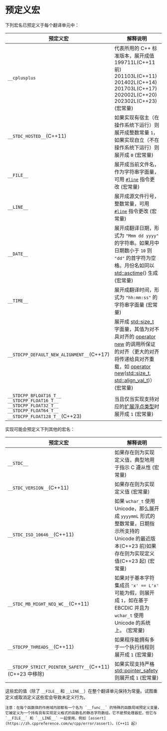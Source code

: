 # 预定义宏

下列宏名已预定义于每个翻译单元中：

| 预定义宏                                                                                                                                     | 解释说明                                                                                                                                                                                                                                                                                                                                                                                                                                                      |
| -------------------------------------------------------------------------------------------------------------------------------------------- | ------------------------------------------------------------------------------------------------------------------------------------------------------------------------------------------------------------------------------------------------------------------------------------------------------------------------------------------------------------------------------------------------------------------------------------------------------------- |
| `__cplusplus`                                                                                                                                | 代表所用的 C++ 标准版本，展开成值<br>199711L(C++11 前)<br>201103L(C++11)<br>201402L(C++14)<br>201703L(C++17)<br>202002L(C++20)<br>202302L(C++23) (宏常量)                                                                                                                                                                                                                                                                                                     |
| `__STDC_HOSTED__`(C++11)                                                                                                                     | 如果实现有宿主（在操作系统下运行）则展开成整数常量 `1`，如果实现自立（不在操作系统下运行）则展开成 `0` (宏常量)                                                                                                                                                                                                                                                                                                                                               |
| `__FILE__`                                                                                                                                   | 展开成当前文件名，作为字符串字面量，可用 [`#line`](https://zh.cppreference.com/w/cpp/preprocessor/line) 指令更改 (宏常量)                                                                                                                                                                                                                                                                                                                                     |
| `__LINE__`                                                                                                                                   | 展开成源文件行号，整数常量，可用 [`#line`](https://zh.cppreference.com/w/cpp/preprocessor/line) 指令更改 (宏常量)                                                                                                                                                                                                                                                                                                                                             |
| `__DATE__`                                                                                                                                   | 展开成翻译日期，形式为 `"Mmm dd yyyy"` 的字符串。如果月中日期数小于 `10` 则 `"dd"` 的首字符为空格。月份名如同以 [std::asctime](http://zh.cppreference.com/w/cpp/chrono/c/asctime)() 生成 (宏常量)                                                                                                                                                                                                                                                             |
| `__TIME__`                                                                                                                                   | 展开成翻译时间，形式为 `"hh:mm:ss"` 的字符串字面量 (宏常量)                                                                                                                                                                                                                                                                                                                                                                                                   |
| `__STDCPP_DEFAULT_NEW_ALIGNMENT__`(C++17)                                                                                                    | 展开成 [std::size_t](https://zh.cppreference.com/w/cpp/types/size_t) 字面量，其值为对不具对齐的 [operator new](https://zh.cppreference.com/w/cpp/memory/new/operator_new) 的调用所保证的对齐（更大的对齐将传递给具对齐重载，如 [operator new](http://zh.cppreference.com/w/cpp/memory/new/operator_new)([std::size_t](http://zh.cppreference.com/w/cpp/types/size_t), [std::align_val_t](http://zh.cppreference.com/w/cpp/memory/new/align_val_t))） (宏常量) |
| `__STDCPP_­BFLOAT16_­T__`<br> `__STDCPP_­FLOAT16_­T__`<br>`__STDCPP_FLOAT32_T__`<br>`__STDCPP_FLOAT64_T__`<br>`__STDCPP_FLOAT128_T__`(C++23) | 当且仅当实现支持对应的[扩展浮点类型](https://zh.cppreference.com/w/cpp/types/floating-point)时展开成 `1` (宏常量)                                                                                                                                                                                                                                                                                                                                             |

实现可能会预定义下列其他的宏名：

| 预定义宏                                                | 解释说明                                                                                                                                                 |
| ------------------------------------------------------- | -------------------------------------------------------------------------------------------------------------------------------------------------------- |
| `__STDC__`                                              | 如果存在则为实现定义值，典型地用于指示 C 遵从性 (宏常量)                                                                                                 |
| `__STDC_VERSION__`(C++11)                               | 如果存在则为实现定义值 (宏常量)                                                                                                                          |
| `__STDC_ISO_10646__`(C++11)                             | 如果 `wchar_t` 使用 Unicode，那么展开成 `yyyymmL` 形式的整数常量，日期指示所支持的 Unicode 的最近版本(C++23 前)如果存在则为实现定义值(C++23 起) (宏常量) |
| `__STDC_MB_MIGHT_NEQ_WC__`(C++11)                       | 如果对于基本字符集成员 `'x' == L'x'` 可能为假，则展开成 `1`，如在基于 EBCDIC 并且为 `wchar_t` 使用 Unicode 的系统上。 (宏常量)                           |
| `__STDCPP_THREADS__`(C++11)                             | 如果程序能拥有多于一个执行线程则展开成 `1` (宏常量)                                                                                                      |
| `__STDCPP_STRICT_POINTER_SAFETY__`(C++11)(C++23 中移除) | 如果实现支持严格 [std::pointer_safety](https://zh.cppreference.com/w/cpp/memory/gc/pointer_safety) 则展开成 `1` (宏常量)                                 |

这些宏的值（除了 `__FILE__` 和 `__LINE__`）在整个翻译单元保持为常量。试图重定义或取消定义这些宏会导致未定义行为。

```{note}
注意：在每个函数体的作用域内部都有一个名为 `__func__` 的特殊的函数局域预定义变量，它被定义为一个持有具有实现定义格式的函数名的静态字符数组。它不是预处理器宏，但它与 `__FILE__` 和 `__LINE__` 一起使用，例如 [assert](https://zh.cppreference.com/w/cpp/error/assert)。(C++11 起)
```
